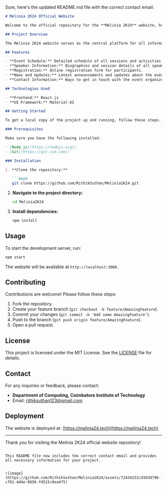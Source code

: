 Sure, here's the updated README.md file with the correct contact email:

```markdown
# Melinia 2K24 Official Website

Welcome to the official repository for the **Melinia 2K24** website, hosted by the Department of Computing at Coimbatore Institute of Technology.

## Project Overview

The Melinia 2K24 website serves as the central platform for all information related to the Melinia 2K24 event. It includes event schedules, speaker details, registration forms, and more.

## Features

- **Event Schedule:** Detailed schedule of all sessions and activities.
- **Speaker Information:** Biographies and session details of all speakers.
- **Registration:** Online registration form for participants.
- **News and Updates:** Latest announcements and updates about the event.
- **Contact Information:** Ways to get in touch with the event organizers.

## Technologies Used

- **Frontend:** React.js
- **UI Framework:** Material-UI

## Getting Started

To get a local copy of the project up and running, follow these steps.

### Prerequisites

Make sure you have the following installed:

- [Node.js](https://nodejs.org/)
- [Git](https://git-scm.com/)

### Installation

1. **Clone the repository:**

   ```bash
   git clone https://github.com/RithikSuthan/Melinia2K24.git
   ```

2. **Navigate to the project directory:**

   ```bash
   cd Melinia2K24
   ```

3. **Install dependencies:**

   ```bash
   npm install
   ```

## Usage

To start the development server, run:

```bash
npm start
```

The website will be available at `http://localhost:3000`.

## Contributing

Contributions are welcome! Please follow these steps:

1. Fork the repository.
2. Create your feature branch (`git checkout -b feature/AmazingFeature`).
3. Commit your changes (`git commit -m 'Add some AmazingFeature'`).
4. Push to the branch (`git push origin feature/AmazingFeature`).
5. Open a pull request.

## License

This project is licensed under the MIT License. See the [LICENSE](LICENSE) file for details.

## Contact

For any inquiries or feedback, please contact:

- **Department of Computing, Coimbatore Institute of Technology**
- Email: [rithiksuthan123@gmail.com](mailto:rithiksuthan123@gmail.com)

## Deployment

The website is deployed at: [https://melinia24.tech](https://melinia24.tech)

---

Thank you for visiting the Melinia 2K24 official website repository!
```

This README file now includes the correct contact email and provides all necessary information for your project.


![image](https://github.com/RithikSuthan/Melinia2K24/assets/72434153/d3d3d796-cf81-4d4e-8856-fd515c9ea475)

